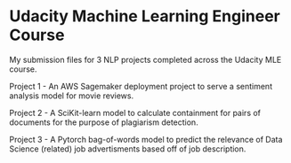 # Udacity Machine Learning Engineer Course

My submission files for 3 NLP projects completed across the Udacity MLE course.

Project 1 - An AWS Sagemaker deployment project to serve a sentiment analysis model for movie reviews.

Project 2 - A SciKit-learn model to calculate containment for pairs of documents for the purpose of plagiarism detection.

Project 3 - A Pytorch bag-of-words model to predict the relevance of Data Science (related) job advertisments based off of job description.
